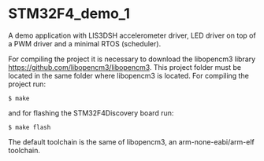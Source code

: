 # STM32F4_demo_1
A demo application with LIS3DSH accelerometer driver, LED driver on top of a PWM driver and a minimal RTOS (scheduler).

For compiling the project it is necessary to download the libopencm3 library https://github.com/libopencm3/libopencm3. This project folder must be located in the same folder where libopencm3 is located. For compiling the project run:

    $ make

and for flashing the STM32F4Discovery board run:

    $ make flash

The default toolchain is the same of libopencm3, an arm-none-eabi/arm-elf toolchain.

